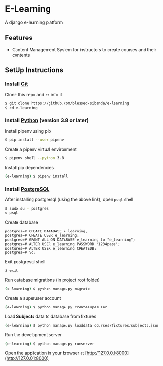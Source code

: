 # E-Learning

A django e-learning platform

## Features

- Content Management System for instructors to create courses and their contents

## SetUp Instructions

### Install [Git](https://git-scm.com/downloads)

Clone this repo and `cd` into it

```bash
$ git clone https://github.com/blessed-sibanda/e-learning
$ cd e-learning
```

### Install [Python](https://python.org/downloads) (version 3.8 or later)

Install pipenv using pip

```bash
$ pip install --user pipenv
```

Create a pipenv virtual environment

```bash
$ pipenv shell --python 3.8
```

Install pip dependencies

```bash
(e-learning) $ pipenv install
```

### Install [PostgreSQL](https://www.postgresql.org/download/)

After installing postgresql (using the above link), open `psql` shell

```bash
$ sudo su - postgres
$ psql
```

Create database

```psql
postgres=# CREATE DATABASE e_learning;
postgres=# CREATE USER e_learning;
postgres=# GRANT ALL ON DATABASE e_learning to "e_learning";
postgres=# ALTER USER e_learning PASSWORD '1234pass';
postgres=# ALTER USER e_learning CREATEDB;
postgres=# \q;
```

Exit postgresql shell

```bash
$ exit
```

Run database migrations (in project root folder)

```bash
(e-learning) $ python manage.py migrate
```

Create a superuser account

```bash
(e-learning) $ python manage.py createsuperuser
```

Load **Subjects** data to database from fixtures
```bash
(e-learning) $ python manage.py loaddata courses/fixtures/subjects.json
```

Run the development server 
```bash
(e-learning) $ python manage.py runserver
```

Open the application in your browser at [http://127.0.0.1:8000](http://127.0.0.1:8000)
